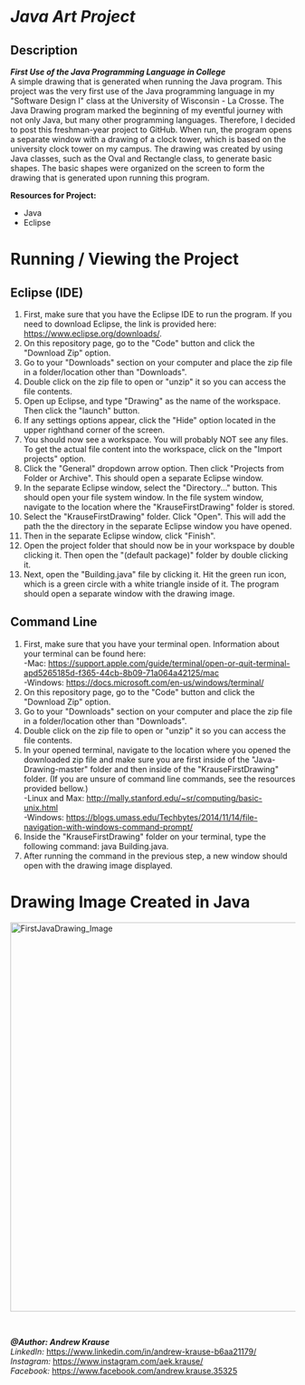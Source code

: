 # *Java Art Project*

## Description
**_First Use of the Java Programming Language in College_** <br/>
A simple drawing that is generated when running the Java program. This project was the very first use of the Java programming language in my "Software Design I" class at the University of Wisconsin - La Crosse. The Java Drawing program marked the beginning of my eventful journey with not only Java, but many other programming languages. Therefore, I decided to post this freshman-year project to GitHub. When run, the program opens a separate window with a drawing of a clock tower, which is based on the university clock tower on my campus. The drawing was created by using Java classes, such as the Oval and Rectangle class, to generate basic shapes. The basic shapes were organized on the screen to form the drawing that is generated upon running this program.

**Resources for Project:**
- Java
- Eclipse

# Running / Viewing the Project
## Eclipse (IDE)
1. First, make sure that you have the Eclipse IDE to run the program. If you need to download Eclipse, the link is provided here: https://www.eclipse.org/downloads/.
2. On this repository page, go to the "Code" button and click the "Download Zip" option.
3. Go to your "Downloads" section on your computer and place the zip file in a folder/location other than "Downloads".
4. Double click on the zip file to open or "unzip" it so you can access the file contents.
5. Open up Eclipse, and type "Drawing" as the name of the workspace. Then click the "launch" button.
6. If any settings options appear, click the "Hide" option located in the upper righthand corner of the screen.
7. You should now see a workspace. You will probably NOT see any files. To get the actual file content into the workspace, click on the "Import projects" option.
8. Click the "General" dropdown arrow option. Then click "Projects from Folder or Archive". This should open a separate Eclipse window.
9. In the separate Eclipse window, select the "Directory..." button. This should open your file system window. In the file system window, navigate to the location where the "KrauseFirstDrawing" folder is stored. 
10. Select the "KrauseFirstDrawing" folder. Click "Open". This will add the path the the directory in the separate Eclipse window you have opened. 
11. Then in the separate Eclipse window, click "Finish".
12. Open the project folder that should now be in your workspace by double clicking it. Then open the "(default package)" folder by double clicking it.
13. Next, open the "Building.java" file by clicking it. Hit the green run icon, which is a green circle with a white triangle inside of it. The program should open a separate window with the drawing image.

## Command Line
1. First, make sure that you have your terminal open. Information about your terminal can be found here:<br/>
   -Mac: https://support.apple.com/guide/terminal/open-or-quit-terminal-apd5265185d-f365-44cb-8b09-71a064a42125/mac<br/>
   -Windows: https://docs.microsoft.com/en-us/windows/terminal/
2. On this repository page, go to the "Code" button and click the "Download Zip" option.
3. Go to your "Downloads" section on your computer and place the zip file in a folder/location other than "Downloads".
4. Double click on the zip file to open or "unzip" it so you can access the file contents.
5. In your opened terminal, navigate to the location where you opened the downloaded zip file and make sure you are first inside of the "Java-Drawing-master" folder and then inside of the "KrauseFirstDrawing" folder. (If you are unsure of command line commands, see the resources provided bellow.)<br/>
   -Linux and Max: http://mally.stanford.edu/~sr/computing/basic-unix.html<br/>
   -Windows: https://blogs.umass.edu/Techbytes/2014/11/14/file-navigation-with-windows-command-prompt/
6. Inside the "KrauseFirstDrawing" folder on your terminal, type the following command: java Building.java.
7. After running the command in the previous step, a new window should open with the drawing image displayed.

# Drawing Image Created in Java
<img width="687" alt="FirstJavaDrawing_Image" src="https://user-images.githubusercontent.com/57727121/128931520-587ca5ae-1e50-42db-aacd-8232136eecdc.png">

<p>&nbsp;</p>

**_@Author: Andrew Krause_** <br/>
*LinkedIn:* https://www.linkedin.com/in/andrew-krause-b6aa21179/ <br/>
*Instagram:* https://www.instagram.com/aek.krause/ <br/>
*Facebook:* https://www.facebook.com/andrew.krause.35325

